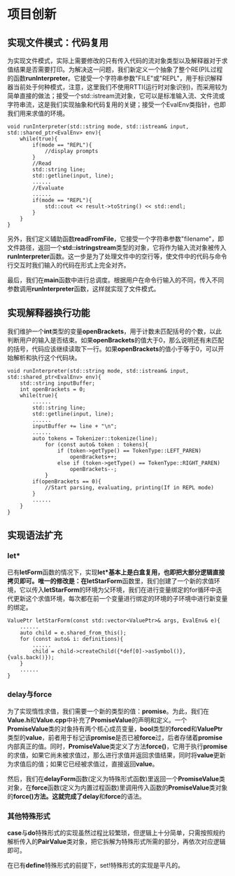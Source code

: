 # 项目创新
## 实现文件模式：代码复用
为实现文件模式，实际上需要修改的只有传入代码的流对象类型以及解释器对于求值结果是否需要打印。为解决这一问题，我们新定义一个抽象了整个RE(P)L过程的函数**runInterpreter**。它接受一个字符串参数"FILE"或"REPL"，用于标识解释器当前处于何种模式，注意，这里我们不使用RTTI(运行时对象识别)，而采用较为简单直接的做法；接受一个std::istream流对象，它可以是标准输入流、文件流或字符串流，这是我们实现抽象和代码复用的关键；接受一个EvalEnv类指针，也即我们用来求值的环境。
```
void runInterpreter(std::string mode, std::istream& input, std::shared_ptr<EvalEnv> env){
    while(true){
        if(mode == "REPL"){
            //display prompts
        }
        //Read
        std::string line;
        std::getline(input, line);
        ......
        //Evaluate
        ......
        if(mode == "REPL"){
            std::cout << result->toString() << std::endl;
        }
    }
}
```
另外，我们定义辅助函数**readFromFile**，它接受一个字符串参数"filename"，即文件路径，返回一个**std::istringstream**类型的对象，它将作为输入流对象被传入**runInterpreter**函数。这一步是为了处理文件中的空行等，使文件中的代码与命令行交互时我们输入的代码在形式上完全对齐。

最后，我们在**main**函数中进行总调度。根据用户在命令行输入的不同，传入不同参数调用**runInterpreter**函数，这样就实现了文件模式。
## 实现解释器换行功能
我们维护一个**int**类型的变量**openBrackets**，用于计数未匹配括号的个数，以此判断用户的输入是否结束。如果**openBrackets**的值大于0，那么说明还有未匹配的括号，代码应该继续读取下一行。如果**openBrackets**的值小于等于0，可以开始解析和执行这个代码块。
```
void runInterpreter(std::string mode, std::istream& input, std::shared_ptr<EvalEnv> env){
    std::string inputBuffer;
    int openBrackets = 0;
    while(true){
        ......
        std::string line;
        std::getline(input, line);
        ......
        inputBuffer += line + "\n";
        ......
        auto tokens = Tokenizer::tokenize(line);
            for (const auto& token : tokens){
                if (token->getType() == TokenType::LEFT_PAREN)
                    openBrackets++;
                else if (token->getType() == TokenType::RIGHT_PAREN)
                    openBrackets--;
            }
        if(openBrackets == 0){
            //Start parsing, evaluating, printing(If in REPL mode)
        }
        ......
    }
}
```
## 实现语法扩充
### **let\***
已有**letForm**函数的情况下，实现**let\***基本上是白盒复用，也即把大部分逻辑直接拷贝即可。唯一的修改是：在**letStarForm**函数里，我们创建了一个新的求值环境，它以传入**letStarForm**的环境为父环境，我们在进行变量绑定的for循环中迭代更新这个求值环境，每次都在前一个变量进行绑定的环境的子环境中进行新变量的绑定。
```
ValuePtr letStarForm(const std::vector<ValuePtr>& args, EvalEnv& e){
    ......
    auto child = e.shared_from_this();
    for (const auto& i: definitions){
        ......
        child = child->createChild({*def[0]->asSymbol()}, {vals.back()});
    }
    ......
}
```
### **delay**与**force**
为了实现惰性求值，我们需要一个新的类型的值：**promise**。为此，我们在**Value.h**和**Value.cpp**中补充了**PromiseValue**的声明和定义。一个**PromiseValue**类的对象持有两个核心成员变量，**bool**类型的**forced**和**ValuePtr**类型的**value**，前者用于标记该**promise**是否已被**force**过，后者存储着**promise**内部真正的值。同时，**PromiseValue**类定义了方法**force()**，它用于执行**promise**的求值，如果它尚未被求值过，那么进行求值并返回求值结果，同时将**value**更新为求值后的值；如果它已经被求值过，直接返回**value**。

然后，我们在**delayForm**函数(定义为特殊形式函数)里返回一个**PromiseValue**类对象，在**force**函数(定义为内置过程函数)里调用传入函数的**PromiseValue**类对象的**force()**方法。这就完成了**delay**和**force**的语法。
### 其他特殊形式
**case**与**do**特殊形式的实现虽然过程比较繁琐，但逻辑上十分简单，只需按照规约解析传入的**PairValue**类对象，把它拆解为特殊形式所需的部分，再依次对应逻辑即可。

在已有**define**特殊形式的前提下，set\!特殊形式的实现是平凡的。